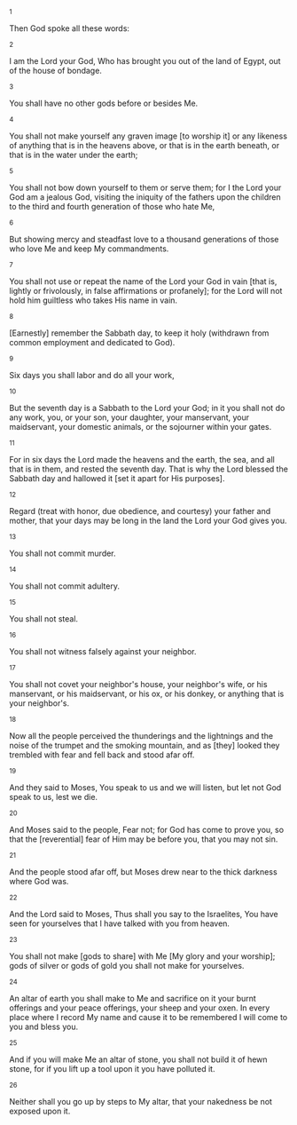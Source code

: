 <sup>1</sup> 

Then God spoke all these words: 

<sup>2</sup> 

I am the Lord your God, Who has brought you out of the land of Egypt, out of the house of bondage. 

<sup>3</sup> 

You shall have no other gods before or besides Me. 

<sup>4</sup> 

You shall not make yourself any graven image [to worship it] or any likeness of anything that is in the heavens above, or that is in the earth beneath, or that is in the water under the earth; 

<sup>5</sup> 

You shall not bow down yourself to them or serve them; for I the Lord your God am a jealous God, visiting the iniquity of the fathers upon the children to the third and fourth generation of those who hate Me, 

<sup>6</sup> 

But showing mercy and steadfast love to a thousand generations of those who love Me and keep My commandments. 

<sup>7</sup> 

You shall not use or repeat the name of the Lord your God in vain [that is, lightly or frivolously, in false affirmations or profanely]; for the Lord will not hold him guiltless who takes His name in vain. 

<sup>8</sup> 

[Earnestly] remember the Sabbath day, to keep it holy (withdrawn from common employment and dedicated to God). 

<sup>9</sup> 

Six days you shall labor and do all your work, 

<sup>10</sup> 

But the seventh day is a Sabbath to the Lord your God; in it you shall not do any work, you, or your son, your daughter, your manservant, your maidservant, your domestic animals, or the sojourner within your gates. 

<sup>11</sup> 

For in six days the Lord made the heavens and the earth, the sea, and all that is in them, and rested the seventh day. That is why the Lord blessed the Sabbath day and hallowed it [set it apart for His purposes]. 

<sup>12</sup> 

Regard (treat with honor, due obedience, and courtesy) your father and mother, that your days may be long in the land the Lord your God gives you. 

<sup>13</sup> 

You shall not commit murder. 

<sup>14</sup> 

You shall not commit adultery. 

<sup>15</sup> 

You shall not steal. 

<sup>16</sup> 

You shall not witness falsely against your neighbor. 

<sup>17</sup> 

You shall not covet your neighbor's house, your neighbor's wife, or his manservant, or his maidservant, or his ox, or his donkey, or anything that is your neighbor's. 

<sup>18</sup> 

Now all the people perceived the thunderings and the lightnings and the noise of the trumpet and the smoking mountain, and as [they] looked they trembled with fear and fell back and stood afar off. 

<sup>19</sup> 

And they said to Moses, You speak to us and we will listen, but let not God speak to us, lest we die. 

<sup>20</sup> 

And Moses said to the people, Fear not; for God has come to prove you, so that the [reverential] fear of Him may be before you, that you may not sin. 

<sup>21</sup> 

And the people stood afar off, but Moses drew near to the thick darkness where God was. 

<sup>22</sup> 

And the Lord said to Moses, Thus shall you say to the Israelites, You have seen for yourselves that I have talked with you from heaven. 

<sup>23</sup> 

You shall not make [gods to share] with Me [My glory and your worship]; gods of silver or gods of gold you shall not make for yourselves. 

<sup>24</sup> 

An altar of earth you shall make to Me and sacrifice on it your burnt offerings and your peace offerings, your sheep and your oxen. In every place where I record My name and cause it to be remembered I will come to you and bless you. 

<sup>25</sup> 

And if you will make Me an altar of stone, you shall not build it of hewn stone, for if you lift up a tool upon it you have polluted it. 

<sup>26</sup> 

Neither shall you go up by steps to My altar, that your nakedness be not exposed upon it.